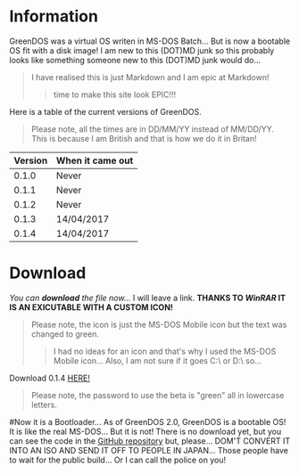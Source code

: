 # Information
GreenDOS was a virtual OS writen in MS-DOS Batch... But is now a bootable OS fit with a disk image!
I am new to this (DOT)MD junk so this probably looks like something someone new to this (DOT)MD junk would do...
> I have realised this is just Markdown and I am epic at Markdown!
>> time to make this site look EPIC!!!

Here is a table of the current versions of GreenDOS.
> Please note, all the times are in DD/MM/YY instead of MM/DD/YY. This is because I am British and that is how we do it in Britan!

Version | When it came out
------- | ----------------
0.1.0   | Never
0.1.1   | Never
0.1.2   | Never
0.1.3   | 14/04/2017
0.1.4   | 14/04/2017

# Download
_You can **download** the file now..._ I will leave a link. __THANKS TO *WinRAR* IT IS AN EXICUTABLE WITH A CUSTOM ICON!__
> Please note, the icon is just the MS-DOS Mobile icon but the text was changed to green.
>> I had no ideas for an icon and that's why I used the MS-DOS Mobile icon... Also, I am not sure if it goes C:\ or D:\ so...

Download 0.1.4 [HERE!](http://www.mediafire.com/file/7437fh526wamcuc/GreenDOS.exe)
> Please note, the password to use the beta is "green" all in lowercase letters.

#Now it is a Bootloader...
As of GreenDOS 2.0, GreenDOS is a bootable OS! It is like the real MS-DOS... But it is not!
There is no download yet, but you can see the code in the [GitHub repository](https://github.com/JoelTEB/GreenDOS/) but, please... DOM'T CONVERT IT INTO AN ISO AND SEND IT OFF TO PEOPLE IN JAPAN... Those people have to wait for the public build... Or I can call the police on you!
